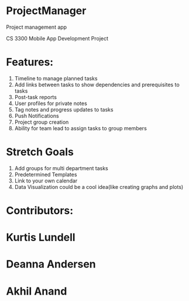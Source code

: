 # ProjectManager
Project management app

CS 3300 Mobile App Development Project 

# Features:
1. Timeline to manage planned tasks
2. Add links between tasks to show dependencies and prerequisites to tasks
3. Post-task reports
4. User profiles for private notes
5. Tag notes and progress updates to tasks
6. Push Notifications
7. Project group creation
8. Ability for team lead to assign tasks to group members

# Stretch Goals
1. Add groups for multi department tasks
2. Predetermined Templates
3. Link to your own calendar
4. Data Visualization could be a cool idea(like creating graphs and plots)

# Contributors:
# Kurtis Lundell		
# Deanna Andersen
# Akhil Anand		

